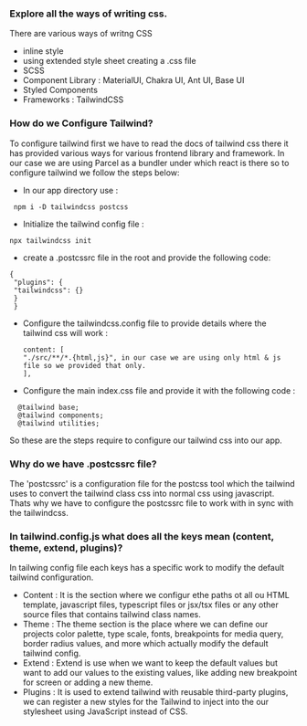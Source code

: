 ### Explore all the ways of writing css.

There are various ways of writng CSS

- inline style
- using extended style sheet creating a .css file
- SCSS
- Component Library : MaterialUI, Chakra UI, Ant UI, Base UI
- Styled Components
- Frameworks : TailwindCSS

### How do we Configure Tailwind?

To configure tailwind first we have to read the docs of tailwind css there it has provided various ways for various frontend library and framework. In our case we are using Parcel as a bundler under which react is there so to configure tailwind we follow the steps below:

- In our app directory use :

```
 npm i -D tailwindcss postcss
```

- Initialize the tailwind config file :

```
npx tailwindcss init
```

- create a .postcssrc file in the root and provide the following code:

```
{
 "plugins": {
 "tailwindcss": {}
 }
 }
```

- Configure the tailwindcss.config file to provide details where the tailwind css will work :
  ```
  content: [
  "./src/**/*.{html,js}", in our case we are using only html & js file so we provided that only.
  ],
  ```
- Configure the main index.css file and provide it with the following code :

```
  @tailwind base;
  @tailwind components;
  @tailwind utilities;
```

So these are the steps require to configure our tailwind css into our app.

### Why do we have .postcssrc file?

The 'postcssrc' is a configuration file for the postcss tool which the tailwind uses to convert the tailwind class css into normal css using javascript. Thats why we have to configure the postcssrc file to work with in sync with the tailwindcss.

### In tailwind.config.js what does all the keys mean (content, theme, extend, plugins)?

In tailwing config file each keys has a specific work to modify the default tailwind configuration.

- Content :
  It is the section where we configur ethe paths ot all ou HTML template, javascript files, typescript files or jsx/tsx files or any other source files that contains tailwind class names.
- Theme :
  The theme section is the place where we can define our projects color palette, type scale, fonts, breakpoints for media query, border radius values, and more which actually modify the default tailwind config.
- Extend :
  Extend is use when we want to keep the default values but want to add our values to the existing values, like adding new breakpoint for screen or adding a new theme.
- Plugins :
  It is used to extend tailwind with reusable third-party plugins, we can register a new styles for the Tailwind to inject into the our stylesheet using JavaScript instead of CSS.
